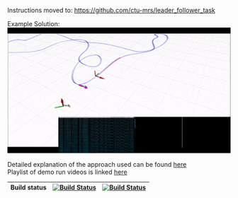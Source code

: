 Instructions moved to:
https://github.com/ctu-mrs/leader_follower_task

Example Solution:
![Image](/example.gif)

Detailed explanation of the approach used can be found [here](https://drive.google.com/file/d/1517n-fFle8wp5AfqpuEsH1lDs55guth1/view?usp=share_link)\
Playlist of demo run videos is linked [here](https://youtube.com/playlist?list=PLgLl1ydc1zORY5ChdbqvGR9zz-hm0HmWP)

| Build status | [![Build Status](https://github.com/ctu-mrs/uvdar_leader_follower/workflows/Melodic/badge.svg)](https://github.com/ctu-mrs/uvdar_leader_follower/actions) | [![Build Status](https://github.com/ctu-mrs/uvdar_leader_follower/workflows/Noetic/badge.svg)](https://github.com/ctu-mrs/uvdar_leader_follower/actions) |
|--------------|-----------------------------------------------------------------------------------------------------------------------------------------------------------|----------------------------------------------------------------------------------------------------------------------------------------------------------|


